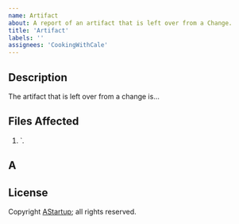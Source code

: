 ```yaml
---
name: Artifact
about: A report of an artifact that is left over from a Change.
title: 'Artifact'
labels: ''
assignees: 'CookingWithCale'
---
```

## Description

The artifact that is left over from a change is...

## Files Affected

1. `*.*

## A



## License

Copyright [AStartup](https://astartup.net); all rights reserved.
